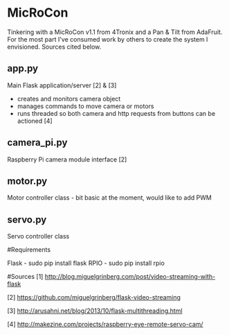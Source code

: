 # MicRoCon

Tinkering with a MicRoCon v1.1 from 4Tronix and a Pan & Tilt from AdaFruit.  For the most part I've consumed work by others to create the system I envisioned.  Sources cited below.

app.py
------
Main Flask application/server [2] & [3]
- creates and monitors camera object
- manages commands to move camera or motors
- runs threaded so both camera and http requests from buttons can be actioned [4]

camera_pi.py
------------
Raspberry Pi camera module interface [2]

motor.py
--------
Motor controller class - bit basic at the moment, would like to add PWM

servo.py
--------
Servo controller class 

#Requirements

Flask - sudo pip install flask
RPIO - sudo pip install rpio 

#Sources
[1] http://blog.miguelgrinberg.com/post/video-streaming-with-flask

[2] https://github.com/miguelgrinberg/flask-video-streaming

[3] http://arusahni.net/blog/2013/10/flask-multithreading.html

[4] http://makezine.com/projects/raspberry-eye-remote-servo-cam/
